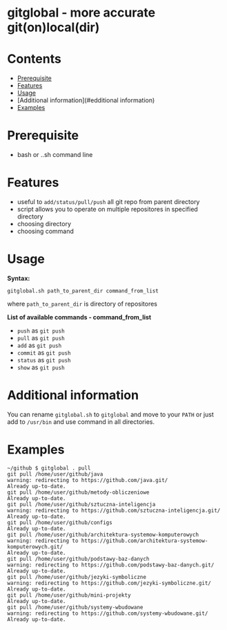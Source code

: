 # gitglobal - more accurate git(on)local(dir)

# Contents

-   [Prerequisite](#rerequisite)
-   [Features](#features)
-   [Usage](#usage)
-   [Additional information](#edditional information)
-   [Examples](#examples)

# Prerequisite

-   bash or ..sh command line

# Features

-   useful to `add/status/pull/push` all git repo from parent directory
-   script allows you to operate on multiple repositores in specified directory
-   choosing directory
-   choosing command

# Usage
**Syntax:**

 `gitglobal.sh path_to_parent_dir command_from_list`

 where `path_to_parent_dir` is directory of repositores

 **List of available commands -  command_from_list**
 - `push` as `git push`
 - `pull` as `git push`
 - `add` as `git push`
 - `commit` as `git push`
 - `status` as `git push`
 - `show` as `git push`

# Additional information
You can rename `gitglobal.sh` to `gitglobal` and move to your `PATH` or just add to `/usr/bin` and use command in all directories.

# Examples
```
~/github $ gitglobal . pull
git pull /home/user/github/java
warning: redirecting to https://github.com/java.git/
Already up-to-date.
git pull /home/user/github/metody-obliczeniowe
Already up-to-date.
git pull /home/user/github/sztuczna-inteligencja
warning: redirecting to https://github.com/sztuczna-inteligencja.git/
Already up-to-date.
git pull /home/user/github/configs
Already up-to-date.
git pull /home/user/github/architektura-systemow-komputerowych
warning: redirecting to https://github.com/architektura-systemow-komputerowych.git/
Already up-to-date.
git pull /home/user/github/podstawy-baz-danych
warning: redirecting to https://github.com/podstawy-baz-danych.git/
Already up-to-date.
git pull /home/user/github/jezyki-symboliczne
warning: redirecting to https://github.com/jezyki-symboliczne.git/
Already up-to-date.
git pull /home/user/github/mini-projekty
Already up-to-date.
git pull /home/user/github/systemy-wbudowane
warning: redirecting to https://github.com/systemy-wbudowane.git/
Already up-to-date.
```
